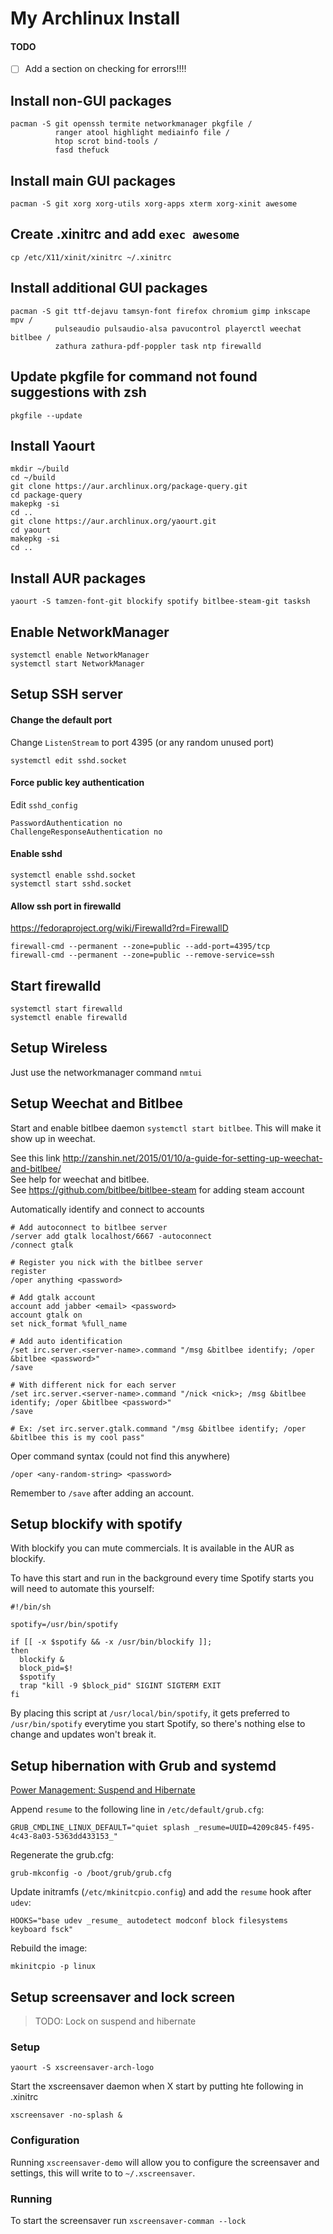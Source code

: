 # My Archlinux Install
#### TODO

- [ ] Add a section on checking for errors!!!!

## Install non-GUI packages

```
pacman -S git openssh termite networkmanager pkgfile /
          ranger atool highlight mediainfo file /
          htop scrot bind-tools /
          fasd thefuck
```

## Install main GUI packages

```
pacman -S git xorg xorg-utils xorg-apps xterm xorg-xinit awesome
```

## Create .xinitrc and add `exec awesome`

```
cp /etc/X11/xinit/xinitrc ~/.xinitrc
```

## Install additional GUI packages

```
pacman -S git ttf-dejavu tamsyn-font firefox chromium gimp inkscape mpv /
          pulseaudio pulsaudio-alsa pavucontrol playerctl weechat bitlbee /
          zathura zathura-pdf-poppler task ntp firewalld
```

## Update pkgfile for command not found suggestions with zsh

```
pkgfile --update
```

## Install Yaourt

```
mkdir ~/build
cd ~/build
git clone https://aur.archlinux.org/package-query.git
cd package-query
makepkg -si
cd ..
git clone https://aur.archlinux.org/yaourt.git
cd yaourt
makepkg -si
cd ..
```

## Install AUR packages

```
yaourt -S tamzen-font-git blockify spotify bitlbee-steam-git tasksh
```

## Enable NetworkManager

```
systemctl enable NetworkManager
systemctl start NetworkManager
```

## Setup SSH server

#### Change the default port
Change `ListenStream` to port 4395 (or any random unused port)

```
systemctl edit sshd.socket
```

#### Force public key authentication

Edit `sshd_config`
```
PasswordAuthentication no
ChallengeResponseAuthentication no
```

#### Enable sshd

```
systemctl enable sshd.socket
systemctl start sshd.socket
```

#### Allow ssh port in firewalld
https://fedoraproject.org/wiki/Firewalld?rd=FirewallD

```
firewall-cmd --permanent --zone=public --add-port=4395/tcp
firewall-cmd --permanent --zone=public --remove-service=ssh
```

## Start firewalld

```
systemctl start firewalld
systemctl enable firewalld
```

## Setup Wireless

Just use the networkmanager command `nmtui`

## Setup Weechat and Bitlbee

Start and enable bitlbee daemon `systemctl start bitlbee`. This will
make it show up in weechat.

See this link http://zanshin.net/2015/01/10/a-guide-for-setting-up-weechat-and-bitlbee/  
See help for weechat and bitlbee.  
See https://github.com/bitlbee/bitlbee-steam for adding steam account  

Automatically identify and connect to accounts
```
# Add autoconnect to bitlbee server
/server add gtalk localhost/6667 -autoconnect
/connect gtalk

# Register you nick with the bitlbee server
register
/oper anything <password>

# Add gtalk account
account add jabber <email> <password>
account gtalk on
set nick_format %full_name

# Add auto identification
/set irc.server.<server-name>.command "/msg &bitlbee identify; /oper &bitlbee <password>"
/save

# With different nick for each server
/set irc.server.<server-name>.command "/nick <nick>; /msg &bitlbee identify; /oper &bitlbee <password>"
/save

# Ex: /set irc.server.gtalk.command "/msg &bitlbee identify; /oper &bitlbee this is my cool pass"
```

Oper command syntax (could not find this anywhere)
```
/oper <any-random-string> <password>
```
Remember to `/save` after adding an account.

## Setup blockify with spotify

With blockify you can mute commercials. It is available in the AUR as blockify.

To have this start and run in the background every time Spotify starts you will
need to automate this yourself:

```shell
#!/bin/sh

spotify=/usr/bin/spotify

if [[ -x $spotify && -x /usr/bin/blockify ]];
then
  blockify &
  block_pid=$!
  $spotify
  trap "kill -9 $block_pid" SIGINT SIGTERM EXIT
fi
```

By placing this script at `/usr/local/bin/spotify`, it gets preferred to
`/usr/bin/spotify` everytime you start Spotify, so there's nothing else to
change and updates won't break it.

## Setup hibernation with Grub and systemd

[Power Management: Suspend and Hibernate](https://wiki.archlinux.org/index.php/Power_management/Suspend_and_hibernate)

Append `resume` to the following line in `/etc/default/grub.cfg`:

```
GRUB_CMDLINE_LINUX_DEFAULT="quiet splash _resume=UUID=4209c845-f495-4c43-8a03-5363dd433153_"
```

Regenerate the grub.cfg:

```
grub-mkconfig -o /boot/grub/grub.cfg
```

Update initramfs (`/etc/mkinitcpio.config`) and add the `resume` hook after `udev`:

```
HOOKS="base udev _resume_ autodetect modconf block filesystems keyboard fsck"
```

Rebuild the image:

```
mkinitcpio -p linux
```

## Setup screensaver and lock screen

> TODO: Lock on suspend and hibernate

### Setup

```
yaourt -S xscreensaver-arch-logo
```

Start the xscreensaver daemon when X start by putting hte following in .xinitrc
```
xscreensaver -no-splash &
```

### Configuration

Running `xscreensaver-demo` will allow you to configure the screensaver and
settings, this will write to to `~/.xscreensaver`.

### Running

To start the screensaver run `xscreensaver-comman --lock`

